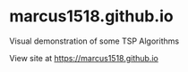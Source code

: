 # marcus1518.github.io

Visual demonstration of some TSP Algorithms

View site at https://marcus1518.github.io
